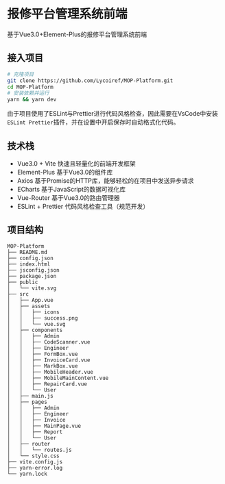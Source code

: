 # 报修平台管理系统前端

基于Vue3.0+Element-Plus的报修平台管理系统前端

## 接入项目
```bash
# 克隆项目
git clone https://github.com/Lycoiref/MOP-Platform.git
cd MOP-Platform
# 安装依赖并运行
yarn && yarn dev
```

由于项目使用了ESLint与Prettier进行代码风格检查，因此需要在VsCode中安装`ESLint Prettier`插件，并在设置中开启保存时自动格式化代码。

## 技术栈
- Vue3.0 + Vite 快速且轻量化的前端开发框架
- Element-Plus 基于Vue3.0的组件库
- Axios 基于Promise的HTTP库，能够轻松的在项目中发送异步请求
- ECharts 基于JavaScript的数据可视化库
- Vue-Router 基于Vue3.0的路由管理器
- ESLint + Prettier 代码风格检查工具（规范开发）

## 项目结构
```
MOP-Platform
├── README.md
├── config.json
├── index.html
├── jsconfig.json
├── package.json
├── public
│   └── vite.svg
├── src
│   ├── App.vue
│   ├── assets
│   │   ├── icons
│   │   ├── success.png
│   │   └── vue.svg
│   ├── components
│   │   ├── Admin
│   │   ├── CodeScanner.vue
│   │   ├── Engineer
│   │   ├── FormBox.vue
│   │   ├── InvoiceCard.vue
│   │   ├── MarkBox.vue
│   │   ├── MobileHeader.vue
│   │   ├── MobileMainContent.vue
│   │   ├── RepairCard.vue
│   │   └── User
│   ├── main.js
│   ├── pages
│   │   ├── Admin
│   │   ├── Engineer
│   │   ├── Invoice
│   │   ├── MainPage.vue
│   │   ├── Report
│   │   └── User
│   ├── router
│   │   └── routes.js
│   └── style.css
├── vite.config.js
├── yarn-error.log
└── yarn.lock
```
